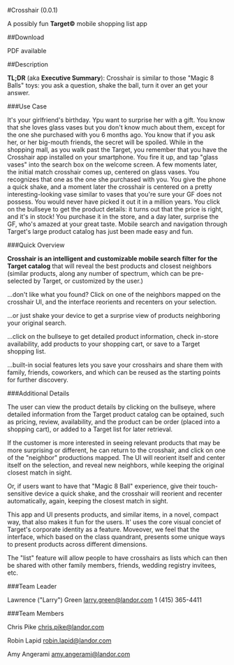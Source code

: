 #Crosshair (0.0.1) 

A possibly fun **Target&copy;** mobile shopping list app

##Download

PDF available

##Description

**TL;DR** (aka __Executive Summary__): Crosshair is similar to those "Magic 8 Balls" toys: you ask a question, shake the ball, turn it over an get your answer.

###Use Case

It's your girlfriend's birthday. Ypu want to surprise her with a gift. You know that she loves glass vases but you don't know much about them, except for the one she purchased with you 6 months ago. You know that if you ask her, or her big-mouth friends, the secret will be spoiled. While in the shopping mall, as you walk past the Target, you remember that you have the Crosshair app installed on your smartphone. You fire it up, and tap "glass vases" into the search box on the welcome screen. A few moments later, the initial match crosshair comes up, centered on glass vases. You recognizes that one as the one she purchased with you. You give the phone a quick shake, and a moment later the crosshair is centered on a pretty interesting-looking vase similar to vases that you're sure your GF does not possess. You would never have picked it out it in a million years. You click on the bullseye to get the product details: it turns out that the price is right, and it's in stock! You purchase it in the store, and a day later, surprise the GF, who's amazed at your great taste. Mobile search and navigation through Target's large product catalog has just been made easy and fun.

###Quick Overview

**Crosshair is an intelligent and customizable mobile search filter for the Target catalog** that will reveal the best products and closest neighbors (similar products, along any number of spectrum, which can be pre-selected by Target, or customized by the user.)

...don't like what you found? Click on one of the neighbors mapped on the crosshair UI, and the interface reorients and recenters on your selection.

...or just shake your device to get a surprise view of products neighboring your original search.

...click on the bullseye to get detailed product information, check in-store availability, add products to your shopping cart, or save to a Target shopping list.

...built-in social features lets you save your crosshairs and share them with family, friends, coworkers, and which can be reused as the starting points for further discovery.

###Additional Details

The user can view the product details by clicking on the bullseye, where detailed information from the Target product catalog can be optained, such as pricing, review, availability, and the product can be order (placed into a shopping cart), or added to a Target list for later retrieval.

If the customer is more interested in seeing relevant products that may be more surprising or different, he can return to the crosshair, and click on one of the "neighbor" productions mapped. The UI will reorient itself and center itself on the selection, and reveal new neighbors, while keeping the original closest match in sight.

Or, if users want to have that "Magic 8 Ball" experience, give their touch-sensitive device a quick shake, and the crosshair will reorient and recenter automatically, again, keeping the closest match in sight.

This app and UI presents products, and similar items, in a novel, compact way, that also makes it fun for the users. It' uses the core visual conciet of Target's corporate identity as a feature. Moveover, we feel that the interface, which based on the class quandrant, presents some unique ways to present products across different dimensions.

The "list" feature will allow people to have crosshairs as lists which can then be shared with other family members, friends, wedding registry invitees, etc.


###Team Leader

Lawrence ("Larry") Green
larry.green@landor.com
1 (415) 365-4411

###Team Members

Chris Pike
chris.pike@landor.com

Robin Lapid
robin.lapid@landor.com

Amy Angerami
amy.angerami@landor.com
